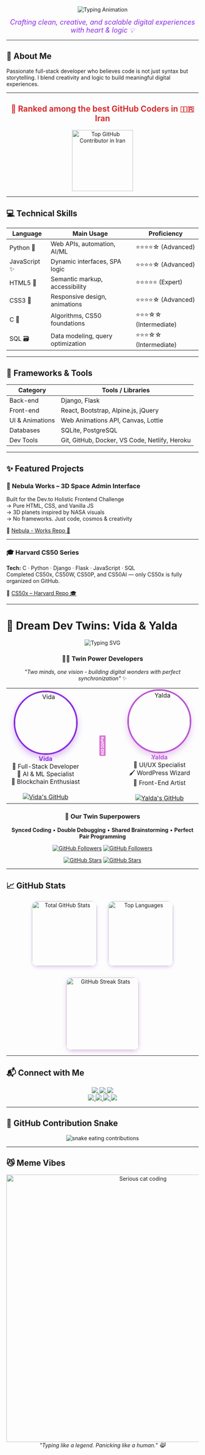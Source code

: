 <!--hey guys-->
<div align="center">
  <img src="https://readme-typing-svg.demolab.com?font=Fira+Code&size=30&duration=3000&pause=1000&color=8A2BE2&center=true&width=600&lines=%F0%9F%92%9E%20Hi%20%F0%9F%91%8B%2C%20I'm%20Vida;%F0%9F%92%BB%20Full-Stack%20Developer;%F0%9F%A4%96%20AI%20%26%20Web%20Enthusiast;%F0%9F%8E%80%20From%20Code%20to%20Creativity" alt="Typing Animation"/>
</div>

<p align="center">
  <em style="color: #8A2BE2; font-size: 18px;">Crafting clean, creative, and scalable digital experiences with heart & logic 💡</em>
</p>

---

## 🚀 About Me
Passionate full-stack developer who believes code is not just syntax but storytelling. I blend creativity and logic to build meaningful digital experiences.

---

<h2 align="center" style="color:#d63031;">
  💫 Ranked among the best GitHub Coders in 🇮🇷 Iran
</h2>

<p align="center">
  <a href="https://user-badge.committers.top/iran/VIDAKHOSHPEY22" target="_blank">
    <img src="https://user-badge.committers.top/iran/VIDAKHOSHPEY22.svg" alt="Top GitHub Contributor in Iran" width="160" style="vertical-align: middle;" />
  </a>
</p>

---

## 💻 Technical Skills

| Language       | Main Usage                            | Proficiency         |
|----------------|----------------------------------------|---------------------|
| Python 🐍      | Web APIs, automation, AI/ML            | ⭐⭐⭐⭐☆ (Advanced)    |
| JavaScript ✨  | Dynamic interfaces, SPA logic          | ⭐⭐⭐⭐☆ (Advanced)    |
| HTML5 🧱       | Semantic markup, accessibility         | ⭐⭐⭐⭐⭐ (Expert)      |
| CSS3 🎨        | Responsive design, animations          | ⭐⭐⭐⭐☆ (Advanced)    |
| C 🧠           | Algorithms, CS50 foundations           | ⭐⭐⭐☆☆ (Intermediate)|
| SQL 🗃️        | Data modeling, query optimization      | ⭐⭐⭐☆☆ (Intermediate)|

---

## 🧰 Frameworks & Tools

| Category          | Tools / Libraries                                     |
|-------------------|-------------------------------------------------------|
| Back-end          | Django, Flask                                         |
| Front-end         | React, Bootstrap, Alpine.js, jQuery                   |
| UI & Animations   | Web Animations API, Canvas, Lottie                    |
| Databases         | SQLite, PostgreSQL                                    |
| Dev Tools         | Git, GitHub, Docker, VS Code, Netlify, Heroku        |

---

## ✨ Featured Projects

### 🌌 Nebula Works – 3D Space Admin Interface  
Built for the Dev.to Holistic Frontend Challenge  
→ Pure HTML, CSS, and Vanilla JS  
→ 3D planets inspired by NASA visuals  
→ No frameworks. Just code, cosmos & creativity 

🔗 [Nebula - Works Repo 🚀](https://github.com/VIDAKHOSHPEY22/Nebula-Works)

---

### 🎓 Harvard CS50 Series  
**Tech:** C · Python · Django · Flask · JavaScript · SQL  
Completed CS50x, CS50W, CS50P, and CS50AI — only CS50x is fully organized on GitHub. 

📁 [CS50x – Harvard Repo 🎓](https://github.com/VIDAKHOSHPEY22/cs50x)

---

# 👯 Dream Dev Twins: Vida & Yalda

<p align="center">
  <img src="https://readme-typing-svg.demolab.com?font=Fira+Code&pause=1000&color=8A2BE2&center=true&vCenter=true&width=435&lines=Twin+Developers+Creating+Magic;Double+The+Creativity;Half+The+Bugs;Perfect+Code+Sync" alt="Typing SVG" />
</p>

<div align="center">

### 🧙‍♀️ Twin Power Developers  
*"Two minds, one vision - building digital wonders with perfect synchronization"* ✨

</div>

<table align="center">
  <tr>
    <td align="center" width="200">
      <a href="https://github.com/VIDAKHOSHPEY22">
        <img src="https://github.com/VIDAKHOSHPEY22.png?size=200" width="160" style="border-radius: 50%; border: 4px solid #8A2BE2; box-shadow: 0 8px 16px rgba(138, 43, 226, 0.3);" alt="Vida"/>
        <br />
        <sub>
          <b style="color: #8A2BE2; font-size: 1.2em;">Vida</b>
        </sub>
      </a>
      <br />
      <span style="font-size: 1em;">
        🧠 Full-Stack Developer<br/>
        🤖 AI & ML Specialist<br/>
        🔗 Blockchain Enthusiast
      </span>
      <br /><br />
      <a href="https://github.com/VIDAKHOSHPEY22">
        <img src="https://img.shields.io/badge/-Vida's_Profile-8A2BE2?style=for-the-badge&logo=github&logoColor=white" alt="Vida's GitHub"/>
      </a>
    </td>
    <td align="center" width="100">
      <span style="font-size: 3em; color: #DA70D6;">👯</span>
    </td>
    <td align="center" width="200">
      <a href="https://github.com/YALDAKHOSHPEY">
        <img src="https://github.com/YALDAKHOSHPEY.png?size=200" width="160" style="border-radius: 50%; border: 4px solid #BA55D3; box-shadow: 0 8px 16px rgba(186, 85, 211, 0.3);" alt="Yalda"/>
        <br />
        <sub>
          <b style="color: #BA55D3; font-size: 1.2em;">Yalda</b>
        </sub>
      </a>
      <br />
      <span style="font-size: 1em;">
        🎨 UI/UX Specialist<br/>
        🖌️ WordPress Wizard<br/>
        🌈 Front-End Artist
      </span>
      <br /><br />
      <a href="https://github.com/YALDAKHOSHPEY">
        <img src="https://img.shields.io/badge/-Yalda's_Profile-BA55D3?style=for-the-badge&logo=github&logoColor=white" alt="Yalda's GitHub"/>
      </a>
    </td>
  </tr>
</table>

<div align="center">
  
### 🔮 Our Twin Superpowers
**Synced Coding** • **Double Debugging** • **Shared Brainstorming** • **Perfect Pair Programming**

[![GitHub Followers](https://img.shields.io/github/followers/VIDAKHOSHPEY22?label=Follow%20Vida&style=social)](https://github.com/VIDAKHOSHPEY22)
[![GitHub Followers](https://img.shields.io/github/followers/YALDAKHOSHPEY?label=Follow%20Yalda&style=social)](https://github.com/YALDAKHOSHPEY)

[![GitHub Stars](https://img.shields.io/github/stars/VIDAKHOSHPEY22?label=Vida's%20Stars&style=social)](https://github.com/VIDAKHOSHPEY22)
[![GitHub Stars](https://img.shields.io/github/stars/YALDAKHOSHPEY?label=Yalda's%20Stars&style=social)](https://github.com/YALDAKHOSHPEY)

</div>

---

## 📈 GitHub Stats

<div align="center" style="display: flex; justify-content: center; gap: 30px; flex-wrap: wrap; margin-top: 20px;">

  <img src="https://github-readme-stats.vercel.app/api?username=VIDAKHOSHPEY22&show_icons=true&hide_border=true&bg_color=fff0f9&title_color=ab47bc&icon_color=ec407a&text_color=6a1b9a&cache_bust=1" alt="Total GitHub Stats" style="height: 170px; border-radius: 15px; box-shadow: 0 4px 8px rgba(138,43,226,0.2);" />

  <img src="https://github-readme-stats.vercel.app/api/top-langs/?username=VIDAKHOSHPEY22&layout=compact&hide_border=true&bg_color=fff0f9&title_color=ab47bc&text_color=6a1b9a&cache_bust=1" alt="Top Languages" style="height: 170px; border-radius: 15px; box-shadow: 0 4px 8px rgba(138,43,226,0.2);" />

</div>

<div align="center" style="margin-top: 30px;">

  <img src="https://github-readme-streak-stats.herokuapp.com?user=VIDAKHOSHPEY22&theme=pink-panda&hide_border=true&date_format=j%20M%5B%20Y%5D" alt="GitHub Streak Stats" style="height: 190px; border-radius: 15px; box-shadow: 0 4px 12px rgba(186,85,211,0.3);" />

</div>

---

## 📬 Connect with Me 

<div align="center">

  <!-- Row 1 -->
  <a href="mailto:vviiddaa2@gmail.com">
    <img src="https://img.shields.io/badge/Email-vviiddaa2@gmail.com-8A2BE2?style=for-the-badge&logo=gmail&logoColor=white"/>
  </a>
  <a href="https://t.me/Vida_twin">
    <img src="https://img.shields.io/badge/Telegram-@Vida__twin-BA55D3?style=for-the-badge&logo=telegram&logoColor=white"/>
  </a>
  <a href="https://discord.com/">
    <img src="https://img.shields.io/badge/Discord-@vidatwin23-5865F2?style=for-the-badge&logo=discord&logoColor=white"/>
  </a>
  <br/>

  <!-- Row 2 -->
  <a href="https://github.com/VIDAKHOSHPEY22">
    <img src="https://img.shields.io/badge/GitHub-VIDAKHOSHPEY22-9400D3?style=for-the-badge&logo=github&logoColor=white"/>
  </a>
  <a href="https://dev.to/vidakhoshpey22">
    <img src="https://img.shields.io/badge/Dev.to-@vidakhoshpey22-000000?style=for-the-badge&logo=dev.to&logoColor=white"/>
  </a>
  <a href="https://www.linkedin.com/in/vida-khoshpey-820124265/">
    <img src="https://img.shields.io/badge/LinkedIn-Vida_Khoshpey-4B0082?style=for-the-badge&logo=linkedin&logoColor=white"/>
  </a>
  <a href="https://www.instagram.com/vida_twin">
    <img src="https://img.shields.io/badge/Instagram-vida__twin-E4405F?style=for-the-badge&logo=instagram&logoColor=white"/>
  </a>

</div>

---
## 🐍 GitHub Contribution Snake

<div align="center">
  <img src="https://raw.githubusercontent.com/VIDAKHOSHPEY22/VIDAKHOSHPEY22/output/github-contribution-grid-snake.svg" alt="snake eating contributions" />
</div>

---

## 😼 Meme Vibes

<p align="center">
  <img src="https://media.giphy.com/media/JIX9t2j0ZTN9S/giphy.gif" width="700" alt="Serious cat coding" />
  <br/>
  <em>"Typing like a legend. Panicking like a human." 😹</em>
</p>


